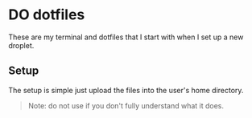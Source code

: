 # DO dotfiles

These are my terminal and dotfiles that I start with when I set up a
new droplet.

## Setup

The setup is simple just upload the files into the user's home directory.

> Note: do not use if you don't fully understand what it does.
